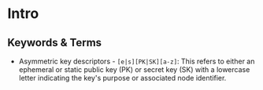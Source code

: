 # Intro

## Keywords & Terms

- Asymmetric key descriptors - `[e|s][PK|SK][a-z]`: This refers to either an ephemeral or static public key (PK) or
  secret key (SK) with a lowercase letter indicating the key's purpose or associated node identifier.
